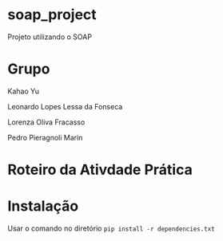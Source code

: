 # soap_project

Projeto utilizando o SOAP

# Grupo

Kahao Yu

Leonardo Lopes Lessa da Fonseca

Lorenza Oliva Fracasso

Pedro Pieragnoli Marin

# Roteiro da Ativdade Prática

# Instalação

Usar o comando no diretório `pip install -r dependencies.txt`
